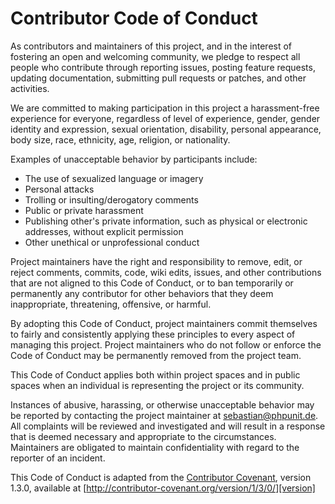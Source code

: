 # Contributor Code of Conduct

As contributors and maintainers of this project, and in the interest of fostering an open and welcoming community, we
pledge to respect all people who contribute through reporting issues, posting feature requests, updating documentation,
submitting pull requests or patches, and other activities.

We are committed to making participation in this project a harassment-free experience for everyone, regardless of level
of experience, gender, gender identity and expression, sexual orientation, disability, personal appearance, body size,
race, ethnicity, age, religion, or nationality.

Examples of unacceptable behavior by participants include:

* The use of sexualized language or imagery
* Personal attacks
* Trolling or insulting/derogatory comments
* Public or private harassment
* Publishing other's private information, such as physical or electronic
  addresses, without explicit permission
* Other unethical or unprofessional conduct

Project maintainers have the right and responsibility to remove, edit, or reject comments, commits, code, wiki edits,
issues, and other contributions that are not aligned to this Code of Conduct, or to ban temporarily or permanently any
contributor for other behaviors that they deem inappropriate, threatening, offensive, or harmful.

By adopting this Code of Conduct, project maintainers commit themselves to fairly and consistently applying these
principles to every aspect of managing this project. Project maintainers who do not follow or enforce the Code of
Conduct may be permanently removed from the project team.

This Code of Conduct applies both within project spaces and in public spaces when an individual is representing the
project or its community.

Instances of abusive, harassing, or otherwise unacceptable behavior may be reported by contacting the project maintainer
at sebastian@phpunit.de. All complaints will be reviewed and investigated and will result in a response that is deemed
necessary and appropriate to the circumstances. Maintainers are obligated to maintain confidentiality with regard to the
reporter of an incident.

This Code of Conduct is adapted from the [Contributor Covenant][homepage], version 1.3.0, available
at [http://contributor-covenant.org/version/1/3/0/][version]

[homepage]: http://contributor-covenant.org

[version]: http://contributor-covenant.org/version/1/3/0/
